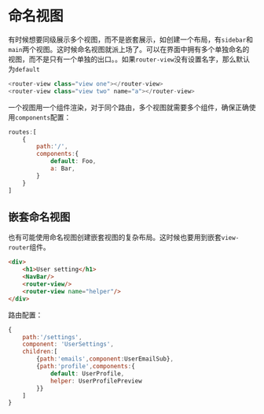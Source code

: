 # 命名视图

有时候想要同级展示多个视图，而不是嵌套展示，如创建一个布局，有`sidebar`和`main`两个视图。这时候命名视图就派上场了。可以在界面中拥有多个单独命名的视图，而不是只有一个单独的出口。。如果`router-view`没有设置名字，那么默认为`default`

```js
<router-view class="view one"></router-view>
<router-view class="view two" name="a"></router-view>
```

一个视图用一个组件渲染，对于同个路由，多个视图就需要多个组件，确保正确使用`components`配置：
```js
routes:[
    {
        path:'/',
        components:{
            default: Foo,
            a: Bar,
        }
    }
]
```

## 嵌套命名视图

也有可能使用命名视图创建嵌套视图的复杂布局。这时候也要用到嵌套`view-router`组件。
```html
<div>
    <h1>User setting</h1>
    <NavBar/>
    <router-view/>
    <router-view name="helper"/>
</div>
```
路由配置：
```js
{
    path:'/settings',
    component: 'UserSettings',
    children:[
        {path:'emails',component:UserEmailSub},
        {path:'profile',components:{
            default: UserProfile,
            helper: UserProfilePreview
        }}
    ]
}
```